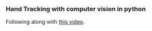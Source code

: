 ### Hand Tracking with computer vision in python

Following along with [this video](https://www.youtube.com/watch?v=01sAkU_NvOY).

